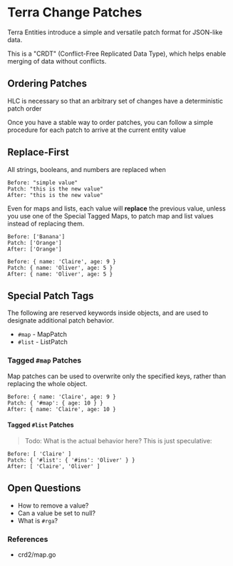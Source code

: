 # Terra Change Patches

Terra Entities introduce a simple and versatile patch format for JSON-like data.

This is a "CRDT" (Conflict-Free Replicated Data Type), which helps enable merging of data without conflicts.

## Ordering Patches

HLC is necessary so that an arbitrary set of changes have a deterministic patch order

Once you have a stable way to order patches, you can follow a simple procedure for each patch to arrive at the current entity value

## Replace-First

All strings, booleans, and numbers are replaced when

```
Before: "simple value"
Patch: "this is the new value"
After: "this is the new value"
```

Even for maps and lists, each value will **replace** the previous value, unless you use one of the Special Tagged Maps, to patch map and list values instead of replacing them.

```
Before: ['Banana']
Patch: ['Orange']
After: ['Orange']
```

```
Before: { name: 'Claire', age: 9 }
Patch: { name: 'Oliver', age: 5 }
After: { name: 'Oliver', age: 5 }
```

## Special Patch Tags

The following are reserved keywords inside objects, and are used to designate additional patch behavior.

- `#map` - MapPatch
- `#list` - ListPatch

### Tagged `#map` Patches

Map patches can be used to overwrite only the specified keys, rather than replacing the whole object.

```
Before: { name: 'Claire', age: 9 }
Patch: { '#map': { age: 10 } }
After: { name: 'Claire', age: 10 }
```

#### Tagged `#list` Patches

> Todo: What is the actual behavior here? This is just speculative:

```
Before: [ 'Claire' ]
Patch: { '#list': { '#ins': 'Oliver' } }
After: [ 'Claire', 'Oliver' ]
```

## Open Questions

- How to remove a value?
- Can a value be set to null?
- What is `#rga`?

### References

- crd2/map.go

